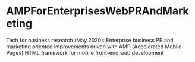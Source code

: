 # AMPForEnterprisesWebPRAndMarketing
Tech for business research (May 2020): Enterprise business PR and marketing oriented improvements driven with AMP (Accelerated Mobile Pages) HTML framework for mobile front-end web development
